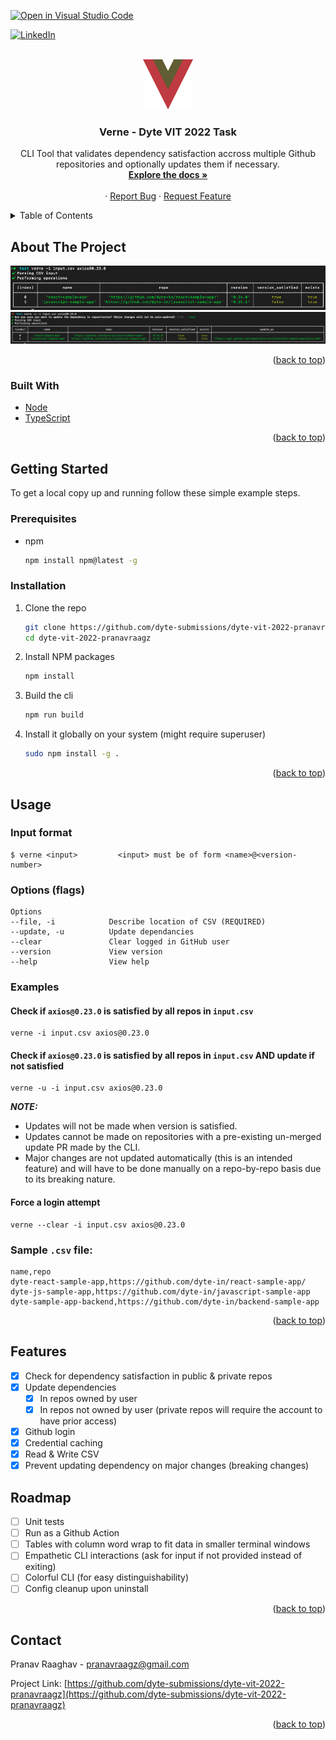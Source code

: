 [![Open in Visual Studio Code](https://classroom.github.com/assets/open-in-vscode-c66648af7eb3fe8bc4f294546bfd86ef473780cde1dea487d3c4ff354943c9ae.svg)](https://classroom.github.com/online_ide?assignment_repo_id=7942906&assignment_repo_type=AssignmentRepo)
<div id="top"></div>
<!--
*** Thanks for checking out the Best-README-Template. If you have a suggestion
*** that would make this better, please fork the repo and create a pull request
*** or simply open an issue with the tag "enhancement".
*** Don't forget to give the project a star!
*** Thanks again! Now go create something AMAZING! :D
-->

<!-- PROJECT SHIELDS -->
[![LinkedIn][linkedin-shield]][linkedin-url]

<!-- PROJECT LOGO -->
<br />
<div align="center">
  <a href="https://github.com/dyte-submissions/dyte-vit-2022-pranavraagz">
    <img src="images/logo.png" alt="Logo" width="80" height="80">
  </a>

<h3 align="center">Verne - Dyte VIT 2022 Task</h3>

  <p align="center">
    CLI Tool that validates dependency satisfaction accross multiple Github repositories and optionally updates them if necessary.
    <br />
    <a href="https://github.com/dyte-submissions/dyte-vit-2022-pranavraagz"><strong>Explore the docs »</strong></a>
    <br />
    <br />
    ·
    <a href="https://github.com/dyte-submissions/dyte-vit-2022-pranavraagz/issues">Report Bug</a>
    ·
    <a href="https://github.com/dyte-submissions/dyte-vit-2022-pranavraagz/issues">Request Feature</a>
  </p>
</div>



<!-- TABLE OF CONTENTS -->
<details>
  <summary>Table of Contents</summary>
  <ol>
    <li>
      <a href="#about-the-project">About The Project</a>
      <ul>
        <li><a href="#built-with">Built With</a></li>
      </ul>
    </li>
    <li>
      <a href="#getting-started">Getting Started</a>
      <ul>
        <li><a href="#prerequisites">Prerequisites</a></li>
        <li><a href="#installation">Installation</a></li>
      </ul>
    </li>
    <li><a href="#usage">Usage</a></li>
    <li><a href="#roadmap">Roadmap</a></li>
    <li><a href="#contact">Contact</a></li>
  </ol>
</details>



<!-- ABOUT THE PROJECT -->
## About The Project

[![Product Name Screen Shot][product-screenshot1]](https://example.com)
[![Product Name Screen Shot][product-screenshot2]](https://example.com)



<p align="right">(<a href="#top">back to top</a>)</p>



### Built With

* [Node](https://nodejs.org/en/)
* [TypeScript](https://www.typescriptlang.org/)

<p align="right">(<a href="#top">back to top</a>)</p>


<!-- GETTING STARTED -->
## Getting Started

To get a local copy up and running follow these simple example steps.

### Prerequisites

* npm
  ```sh
  npm install npm@latest -g
  ```

### Installation

1. Clone the repo
   ```sh
   git clone https://github.com/dyte-submissions/dyte-vit-2022-pranavraagz
   cd dyte-vit-2022-pranavraagz
   ```
2. Install NPM packages
   ```sh
   npm install
   ```
3. Build the cli 
   ```sh
   npm run build
   ```
4. Install it globally on your system (might require superuser)
   ```sh
   sudo npm install -g .
   ```

<p align="right">(<a href="#top">back to top</a>)</p>


<!-- USAGE EXAMPLES -->
## Usage
### Input format
```
$ verne <input>         <input> must be of form <name>@<version-number>
```
### Options (flags)
```
Options
--file, -i            Describe location of CSV (REQUIRED)
--update, -u          Update dependancies 
--clear               Clear logged in GitHub user 
--version             View version 
--help                View help
```
### Examples
#### Check if `axios@0.23.0` is satisfied by all repos in `input.csv`
```
verne -i input.csv axios@0.23.0
```
#### Check if `axios@0.23.0` is satisfied by all repos in `input.csv` AND update if not satisfied
```
verne -u -i input.csv axios@0.23.0
```
**_NOTE:_** <br/>
* Updates will not be made when version is satisfied. 
* Updates cannot be made on repositories with a pre-existing un-merged update PR made by the CLI. 
* Major changes are not updated automatically (this is an intended feature) and will have to be done manually on a repo-by-repo basis due to its breaking nature. 
#### Force a login attempt
```
verne --clear -i input.csv axios@0.23.0
```

### Sample `.csv` file: 
```csv
name,repo
dyte-react-sample-app,https://github.com/dyte-in/react-sample-app/
dyte-js-sample-app,https://github.com/dyte-in/javascript-sample-app
dyte-sample-app-backend,https://github.com/dyte-in/backend-sample-app
```

<p align="right">(<a href="#top">back to top</a>)</p>



<!-- FEATURES -->
## Features

- [x] Check for dependency satisfaction in public & private repos
- [x] Update dependencies
    - [x] In repos owned by user 
    - [x] In repos not owned by user (private repos will require the account to have prior access) 
- [x] Github login
- [x] Credential caching 
- [x] Read & Write CSV
- [x] Prevent updating dependency on major changes (breaking changes) 

<!-- ROADMAP -->
## Roadmap
- [ ] Unit tests 
- [ ] Run as a Github Action 
- [ ] Tables with column word wrap to fit data in smaller terminal windows
- [ ] Empathetic CLI interactions (ask for input if not provided instead of exiting) 
- [ ] Colorful CLI (for easy distinguishability)
- [ ] Config cleanup upon uninstall  

<p align="right">(<a href="#top">back to top</a>)</p>



<!-- CONTACT -->
## Contact

Pranav Raaghav - pranavraagz@gmail.com

Project Link: [https://github.com/dyte-submissions/dyte-vit-2022-pranavraagz](https://github.com/dyte-submissions/dyte-vit-2022-pranavraagz)

<p align="right">(<a href="#top">back to top</a>)</p>



<!-- MARKDOWN LINKS & IMAGES -->
<!-- https://www.markdownguide.org/basic-syntax/#reference-style-links -->
[linkedin-shield]: https://img.shields.io/badge/-LinkedIn-black.svg?style=for-the-badge&logo=linkedin&colorB=555
[linkedin-url]: https://www.linkedin.com/in/pranav-raaghav-a7a115196/
[product-screenshot1]: images/screenshot1.png
[product-screenshot2]: images/screenshot2.png
